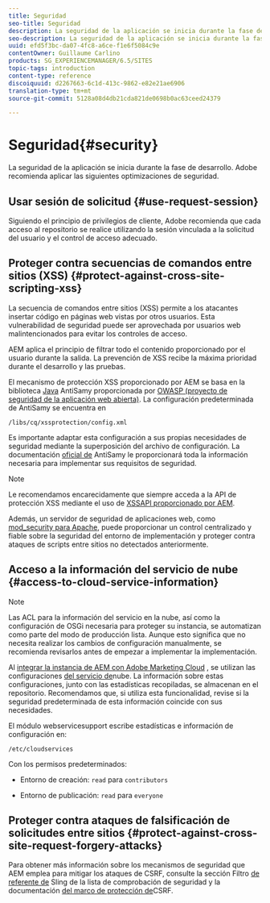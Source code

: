 ```yaml
---
title: Seguridad
seo-title: Seguridad
description: La seguridad de la aplicación se inicia durante la fase de desarrollo
seo-description: La seguridad de la aplicación se inicia durante la fase de desarrollo
uuid: efd5f3bc-da07-4fc8-a6ce-f1e6f5084c9e
contentOwner: Guillaume Carlino
products: SG_EXPERIENCEMANAGER/6.5/SITES
topic-tags: introduction
content-type: reference
discoiquuid: d2267663-6c1d-413c-9862-e82e21ae6906
translation-type: tm+mt
source-git-commit: 5128a08d4db21cda821de0698b0ac63ceed24379

---
```



# Seguridad{#security}

La seguridad de la aplicación se inicia durante la fase de desarrollo. Adobe recomienda aplicar las siguientes optimizaciones de seguridad.

## Usar sesión de solicitud {#use-request-session}

Siguiendo el principio de privilegios de cliente, Adobe recomienda que cada acceso al repositorio se realice utilizando la sesión vinculada a la solicitud del usuario y el control de acceso adecuado.

## Proteger contra secuencias de comandos entre sitios (XSS) {#protect-against-cross-site-scripting-xss}

La secuencia de comandos entre sitios (XSS) permite a los atacantes insertar código en páginas web vistas por otros usuarios. Esta vulnerabilidad de seguridad puede ser aprovechada por usuarios web malintencionados para evitar los controles de acceso.

AEM aplica el principio de filtrar todo el contenido proporcionado por el usuario durante la salida. La prevención de XSS recibe la máxima prioridad durante el desarrollo y las pruebas.

El mecanismo de protección XSS proporcionado por AEM se basa en la biblioteca [Java](https://www.owasp.org/index.php/Category:OWASP_AntiSamy_Project) AntiSamy proporcionada por [OWASP (proyecto de seguridad de la aplicación web abierta)](https://www.owasp.org/). La configuración predeterminada de AntiSamy se encuentra en

`/libs/cq/xssprotection/config.xml`

Es importante adaptar esta configuración a sus propias necesidades de seguridad mediante la superposición del archivo de configuración. La documentación [oficial de](https://www.owasp.org/index.php/Category:OWASP_AntiSamy_Project) AntiSamy le proporcionará toda la información necesaria para implementar sus requisitos de seguridad.

>[!NOTE]
>
>Le recomendamos encarecidamente que siempre acceda a la API de protección XSS mediante el uso de [XSSAPI proporcionado por AEM](https://helpx.adobe.com/experience-manager/6-5/sites/developing/using/reference-materials/javadoc/com/adobe/granite/xss/XSSAPI.html).

Además, un servidor de seguridad de aplicaciones web, como [mod_security para Apache](https://www.modsecurity.org), puede proporcionar un control centralizado y fiable sobre la seguridad del entorno de implementación y proteger contra ataques de scripts entre sitios no detectados anteriormente.

## Acceso a la información del servicio de nube {#access-to-cloud-service-information}

>[!NOTE]
>
>Las ACL para la información del servicio en la nube, así como la configuración de OSGi necesaria para proteger su instancia, se automatizan como parte del modo [](/help/sites-administering/production-ready.md)de producción lista. Aunque esto significa que no necesita realizar los cambios de configuración manualmente, se recomienda revisarlos antes de empezar a implementar la implementación.

Al [integrar la instancia de AEM con Adobe Marketing Cloud](/help/sites-administering/marketing-cloud.md) , se utilizan las configuraciones [del servicio de](/help/sites-developing/extending-cloud-config.md)nube. La información sobre estas configuraciones, junto con las estadísticas recopiladas, se almacenan en el repositorio. Recomendamos que, si utiliza esta funcionalidad, revise si la seguridad predeterminada de esta información coincide con sus necesidades.

El módulo webservicesupport escribe estadísticas e información de configuración en:

`/etc/cloudservices`

Con los permisos predeterminados:

* Entorno de creación: `read` para `contributors`

* Entorno de publicación: `read` para `everyone`

## Proteger contra ataques de falsificación de solicitudes entre sitios {#protect-against-cross-site-request-forgery-attacks}

Para obtener más información sobre los mecanismos de seguridad que AEM emplea para mitigar los ataques de CSRF, consulte la sección Filtro [de referente de](/help/sites-administering/security-checklist.md#protect-against-cross-site-request-forgery) Sling de la lista de comprobación de seguridad y la documentación [del marco de protección de](/help/sites-developing/csrf-protection.md)CSRF.